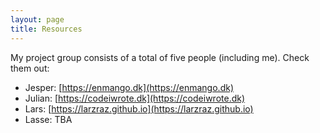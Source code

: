 ```yaml
---
layout: page
title: Resources
---
```


My project group consists of a total of five people (including me). Check them out:

- Jesper: [https://enmango.dk](https://enmango.dk)
- Julian: [https://codeiwrote.dk](https://codeiwrote.dk)
- Lars: [https://larzraz.github.io](https://larzraz.github.io)
- Lasse: TBA

